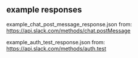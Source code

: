 ## example responses

example_chat_post_message_response.json
from: https://api.slack.com/methods/chat.postMessage

example_auth_test_response.json
from: https://api.slack.com/methods/auth.test
